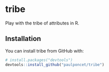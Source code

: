 # tribe

Play with the tribe of attributes in R.  


## Installation

You can install tribe from GitHub with:

```R
# install.packages("devtools")
devtools::install_github("paulponcet/tribe")
```
